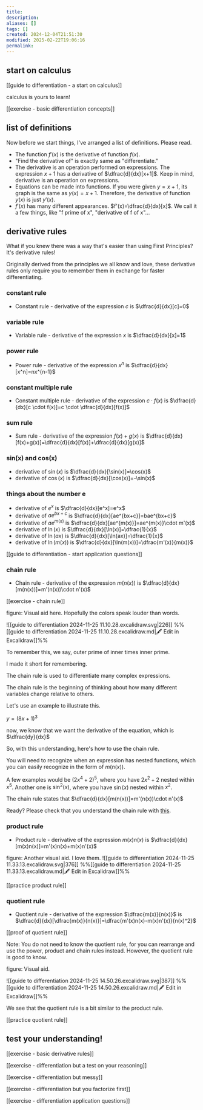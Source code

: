 ```yaml
---
title: 
description: 
aliases: []
tags: []
created: 2024-12-04T21:51:30
modified: 2025-02-22T19:06:16
permalink:
---
```


## start on calculus

[[guide to differentiation - a start on calculus]]

calculus is yours to learn!

[[exercise - basic differentiation concepts]]

## list of definitions

Now before we start things, I've arranged a list of definitions.
Please read.
- The function $f'(x)$ is the derivative of function $f(x)$.
- "Find the derivative of" is exactly same as "differentiate."
- The derivative is an operation performed on expressions. The expression $x+1$ has a derivative of $\dfrac{d}{dx}[x+1]$. Keep in mind, derivative is an operation on expressions.
- Equations can be made into functions. If you were given $y=x+1$, its graph is the same as $y(x)=x+1$. Therefore, the derivative of function $y(x)$ is just $y'(x)$.
- $f'(x)$ has many different appearances. $f'(x)=\dfrac{d}{dx}[x]$. We call it a few things, like "f prime of x", "derivative of f of x"...

## derivative rules

What if you knew there was a way that's easier than using First Principles? It's derivative rules!

Originally derived from the principles we all know and love, these derivative rules only require you to remember them in exchange for faster differentiating.

### constant rule

- Constant rule - derivative of the expression $c$ is $\dfrac{d}{dx}[c]=0$

### variable rule

- Variable rule - derivative of the expression $x$ is $\dfrac{d}{dx}[x]=1$

### power rule

- Power rule - derivative of the expression $x^n$ is $\dfrac{d}{dx}[x^n]=nx^{n-1}$

### constant multiple rule

- Constant multiple rule - derivative of the expression $c \cdot f(x)$ is $\dfrac{d}{dx}[c \cdot f(x)]=c \cdot \dfrac{d}{dx}[f(x)]$

### sum rule

- Sum rule - derivative of the expression $f(x)+g(x)$ is $\dfrac{d}{dx}[f(x)+g(x)]=\dfrac{d}{dx}[f(x)]+\dfrac{d}{dx}[g(x)]$

### sin(x) and cos(x)

- derivative of $\sin(x)$ is $\dfrac{d}{dx}[\sin(x)]=\cos(x)$
- derivative of $\cos(x)$ is $\dfrac{d}{dx}[\cos(x)]=-\sin(x)$

### things about the number e

- derivative of $e^x$ is $\dfrac{d}{dx}[e^x]=e^x$
- derivative of $ae^{bx+c}$ is $\dfrac{d}{dx}[ae^{bx+c}]=bae^{bx+c}$
- derivative of $ae^{m(x)}$ is $\dfrac{d}{dx}[ae^{m(x)}]=ae^{m(x)}\cdot m'(x)$
- derivative of $\ln(x)$ is $\dfrac{d}{dx}[\ln(x)]=\dfrac{1}{x}$
- derivative of $\ln(ax)$ is $\dfrac{d}{dx}[\ln(ax)]=\dfrac{1}{x}$
- derivative of $\ln(m(x))$ is $\dfrac{d}{dx}[\ln(m(x))]=\dfrac{m'(x)}{m(x)}$


[[guide to differentiation - start application questions]]

### chain rule

- Chain rule - derivative of the expression $m(n(x))$ is $\dfrac{d}{dx}[m(n(x))]=m'(n(x))\cdot n'(x)$

[[exercise - chain rule]]

figure: Visual aid here. Hopefully the colors speak louder than words.

![[guide to differentiation 2024-11-25 11.10.28.excalidraw.svg|226]]
%%[[guide to differentiation 2024-11-25 11.10.28.excalidraw.md|🖋 Edit in Excalidraw]]%%

To remember this, we say, outer prime of inner times inner prime. 

I made it short for remembering.


The chain rule is used to differentiate many complex expressions.

The chain rule is the beginning of thinking about how many different variables change relative to others.

Let's use an example to illustrate this.

$y=(8x+1)^3$

now, we know that we want the derivative of the equation, which is $\dfrac{dy}{dx}$



So, with this understanding, here's how to use the chain rule.

You will need to recognize when an expression has nested functions, which you can easily recognize in the form of $m(n(x))$.

A few examples would be $(2x^4+2)^5$, where you have $2x^2+2$ nested within $x^5$. Another one is $\sin^2(x)$, where you have $\sin(x)$ nested within $x^2$.

The chain rule states that $\dfrac{d}{dx}[m(n(x))]=m'(n(x))\cdot n'(x)$


Ready? Please check that you understand the chain rule with [this](https://www.khanacademy.org/math/ap-calculus-ab/ab-differentiation-2-new/ab-3-1a/a/chain-rule-review).

### product rule

- Product rule - derivative of the expression $m(x)n(x)$ is $\dfrac{d}{dx}[m(x)n(x)]=m'(x)n(x)+m(x)n'(x)$

figure: Another visual aid. I love them.
![[guide to differentiation 2024-11-25 11.33.13.excalidraw.svg|376]]
%%[[guide to differentiation 2024-11-25 11.33.13.excalidraw.md|🖋 Edit in Excalidraw]]%%

[[practice product rule]]

### quotient rule

- Quotient rule - derivative of the expression $\dfrac{m(x)}{n(x)}$ is $\dfrac{d}{dx}[\dfrac{m(x)}{n(x)}]=\dfrac{m'(x)n(x)-m(x)n'(x)}{n(x)^2}$

[[proof of quotient rule]]

Note: You do not need to know the quotient rule, for you can rearrange and use the power, product and chain rules instead. However, the quotient rule is good to know.

figure: Visual aid.

![[guide to differentiation 2024-11-25 14.50.26.excalidraw.svg|387]]
%%[[guide to differentiation 2024-11-25 14.50.26.excalidraw.md|🖋 Edit in Excalidraw]]%%

We see that the quotient rule is a bit similar to the product rule.

[[practice quotient rule]]

## test your understanding!

[[exercise - basic derivative rules]]



[[exercise - differentiation but a test on your reasoning]]

[[exercise - differentiation but messy]]


[[exercise - differentiation but you factorize first]]


[[exercise - differentiation application questions]]

